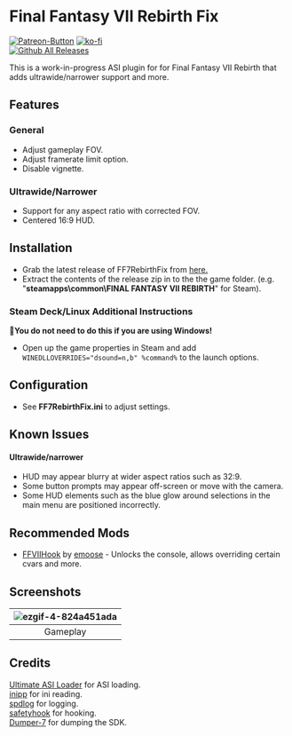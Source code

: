 # Final Fantasy VII Rebirth Fix
[![Patreon-Button](https://raw.githubusercontent.com/Lyall/FF7RebirthFix/refs/heads/master/.github/Patreon-Button.png)](https://www.patreon.com/Wintermance) [![ko-fi](https://ko-fi.com/img/githubbutton_sm.svg)](https://ko-fi.com/W7W01UAI9)<br />
[![Github All Releases](https://img.shields.io/github/downloads/Lyall/FF7RebirthFix/total.svg)](https://github.com/Lyall/FF7RebirthFix/releases)

This is a work-in-progress ASI plugin for for Final Fantasy VII Rebirth that adds ultrawide/narrower support and more.

## Features
### General
- Adjust gameplay FOV.
- Adjust framerate limit option.
- Disable vignette.

### Ultrawide/Narrower
- Support for any aspect ratio with corrected FOV.
- Centered 16:9 HUD.

## Installation
- Grab the latest release of FF7RebirthFix from [here.](https://github.com/Lyall/FF7RebirthFix/releases)
- Extract the contents of the release zip in to the the game folder.
(e.g. "**steamapps\common\FINAL FANTASY VII REBIRTH**" for Steam).

### Steam Deck/Linux Additional Instructions
🚩**You do not need to do this if you are using Windows!**
- Open up the game properties in Steam and add `WINEDLLOVERRIDES="dsound=n,b" %command%` to the launch options.

## Configuration
- See **FF7RebirthFix.ini** to adjust settings.

## Known Issues
#### Ultrawide/narrower
- HUD may appear blurry at wider aspect ratios such as 32:9.
- Some button prompts may appear off-screen or move with the camera.
- Some HUD elements such as the blue glow around selections in the main menu are positioned incorrectly. 

## Recommended Mods
- [FFVIIHook](https://www.nexusmods.com/finalfantasy7rebirth/mods/4) by [emoose](https://github.com/emoose) - Unlocks the console, allows overriding certain cvars and more.

## Screenshots
| ![ezgif-4-824a451ada](https://github.com/user-attachments/assets/c47644d7-df1e-4331-83df-e1f409e8741b) |
|:--------------------------:|
| Gameplay |

## Credits
[Ultimate ASI Loader](https://github.com/ThirteenAG/Ultimate-ASI-Loader) for ASI loading. <br />
[inipp](https://github.com/mcmtroffaes/inipp) for ini reading. <br />
[spdlog](https://github.com/gabime/spdlog) for logging. <br />
[safetyhook](https://github.com/cursey/safetyhook) for hooking.<br />
[Dumper-7](https://github.com/Encryqed/Dumper-7) for dumping the SDK.
